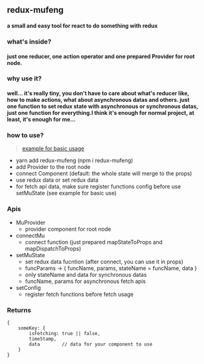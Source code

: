 ## redux-mufeng

#### a small and easy tool for react to do something with redux

### what's inside?

#### just one reducer, one action operator and one prepared Provider for root node.

### why use it?

#### well... it's really tiny, you don't have to care about what's reducer like, how to make actions, what about asynchronous datas and others. just one function to set redux state with asynchronous or synchronous datas, just one function for everything.I think it's enough for normal project, at least, it's enough for me...

### how to use?
> [example for basic usage](https://github.com/zhangximufeng/redux-mufeng/tree/master/example)

- yarn add redux-mufeng (npm i redux-mufeng)
- add Provider to the root node
- connect Component (default: the whole state will merge to the props)
- use redux data or set redux data
- for fetch api data, make sure register functions config before use setMuState (see example for basic use)

### Apis

- MuProvider
    - provider component for root node
- connectMu
    - connect function (just prepared mapStateToProps and mapDispatchToProps)
- setMuState
    - set redux data fucntion (after connect, you can use it in props)
    - funcParams -> { funcName, params, stateName = funcName, data }
    - only stateName and data for synchronous datas
    - funcName, params for asynchronous fetch apis
- setConfig
    - register fetch functions before fetch usage

### Returns

```
{
    someKey: {
        isFetching: true || false,
        timeStamp,
        data        // data for your component to use
    }
}
```
